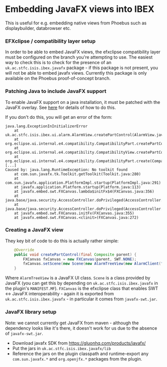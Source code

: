 # Embedding JavaFX views into IBEX

This is useful for e.g. embedding native views from Phoebus such as displaybuilder, databrowser etc.

### EFXclipse / compatibility layer setup

In order to be able to embed JavaFX views, the efxclipse compatibility layer must be configured on the branch you're attempting to use. The easiest way to check this is to check for the presence of an `uk.ac.stfc.isis.ibex.javafx` package - if this package is not present, you will not be able to embed javafx views. Currently this package is only available on the Phoebus proof-of-concept branch.

### Patching Java to include JavaFX support

To enable JavaFX support on a java installation, it must be patched with the JavaFX overlay. See [here](/deployment/deploy/Upgrade-Java) for details of how to do this. 

If you don't do this, you will get an error of the form:

```
java.lang.ExceptionInInitializerError
    at uk.ac.stfc.isis.ibex.ui.alarm.AlarmView.createPartControl(AlarmView.java:44)
    at org.eclipse.ui.internal.e4.compatibility.CompatibilityPart.createPartControl(CompatibilityPart.java:158)
    at org.eclipse.ui.internal.e4.compatibility.CompatibilityView.createPartControl(CompatibilityView.java:155)
    at org.eclipse.ui.internal.e4.compatibility.CompatibilityPart.create(CompatibilityPart.java:365)
[...]
Caused by: java.lang.RuntimeException: No toolkit found
    at com.sun.javafx.tk.Toolkit.getToolkit(Toolkit.java:280)
    at com.sun.javafx.application.PlatformImpl.startup(PlatformImpl.java:291)
    at javafx.application.Platform.startup(Platform.java:113)
    at javafx.embed.swt.FXCanvas.lambda$initFx$4(FXCanvas.java:356)
    at java.base/java.security.AccessController.doPrivileged(AccessController.java:399)
    at java.base/java.security.AccessController.doPrivileged(AccessController.java:460)
    at javafx.embed.swt.FXCanvas.initFx(FXCanvas.java:355)
    at javafx.embed.swt.FXCanvas.<clinit>(FXCanvas.java:272)
```

### Creating a JavaFX view

They key bit of code to do this is actually rather simple:

```java
    @Override
    public void createPartControl(final Composite parent) {
    	FXCanvas fxCanvas = new FXCanvas(parent, SWT.NONE);
    	fxCanvas.setScene(new Scene(new AlarmTreeView(new AlarmClient("127.0.0.1:12345", "kafka_topic", null))));
    }
```

Where `AlarmTreeView` is a JavaFX UI class. `Scene` is a class provided by JavaFX (you can get this by depending on `uk.ac.stfc.isis.ibex.javafx` in the plugin's `MANIFEST.MF`). `FXCanvas` is the efxclipse class that enables SWT <-> JavaFX interoperability - again it is exported from `uk.ac.stfc.isis.ibex.javafx` - in particular it comes from `javafx-swt.jar`.

### JavaFX library setup

Note: we cannot currently get JavaFX from maven - although the dependency looks like it's there, it doesn't work for us due to the absence of `javafx-swt.jar`.

- Download javafx SDK from https://gluonhq.com/products/javafx/
- Put the jars in `uk.ac.stfc.isis.ibex.javafx/lib`
- Reference the jars on the plugin classpath and runtime-export any `com.sun.javafx.*` and `org.openjfx.*` packages from the plugin.

